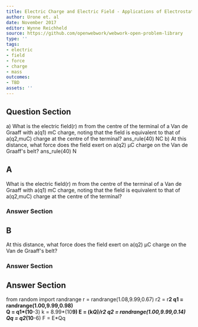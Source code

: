 ```yaml
---
title: Electric Charge and Electric Field - Applications of Electrostatics
author: Urone et. al
date: November 2017
editor: Wynne Reichheld
source: https://github.com/openwebwork/webwork-open-problem-library
type: ''
tags:
- electric
- field
- force
- charge
- mass
outcomes:
- TBD
assets: ''
---
```


## Question Section 

a) What is the electric field(r) m from the centre of the terminal of a Van de Graaff with a(q1) mC charge, noting that the field is equivalent to that of a(q2,muC) charge at the centre of the terminal?
ans_rule(40) NC
b) At this distance, what force does the field exert on a(q2) μC charge on the Van de Graaff's belt?
ans_rule(40) N

## A
What is the electric field(r) m from the centre of the terminal of a Van de Graaff with a(q1) mC charge, noting that the field is equivalent to that of a(q2,muC) charge at the centre of the terminal?
### Answer Section
## B
At this distance, what force does the field exert on a(q2) μC charge on the Van de Graaff's belt?
### Answer Section


## Answer Section

from random import randrange
r = randrange(1.08,9.99,0.67)
r2 = r**2 
q1 = randrange(1.00,9.99,0.98)   
Q = q1*(10**-3) 
k = 8.99*(10**9)
E = (k*Q)/r2
q2 = randrange(1.00,9.99,0.14)
Qq = q2*(10**-6)
F = E*Qq